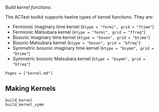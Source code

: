 *Build kernel functions.*

The ACTest toolkit supports twelve types of kernel functions. They are:

* Fermionic imaginary time kernel (`ktype = "fermi", grid = "ftime"`)
* Fermionic Matsubara kernel (`ktype = "fermi", grid = "ffreq"`)
* Bosonic imaginary time kernel (`ktype = "boson", grid = "btime"`)
* Bosonc Matsubara kernel (`ktype = "boson", grid = "bfreq"`)
* Symmetric bosonic imaginary time kernel (`ktype = "bsymm", grid = "btime"`)
* Symmetric bosonic Matsubara kernel (`ktype = "bsymm", grid = "bfreq"`)

```@index
Pages = ["kernel.md"]
```

## Making Kernels

```@docs
build_kernel
build_kernel_symm
```
